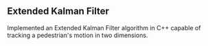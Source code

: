 ## Extended Kalman Filter 

Implemented an Extended Kalman Filter algorithm in C++ capable of tracking a pedestrian's motion in two dimensions.
